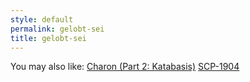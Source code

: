 ```yaml
---
style: default
permalink: gelobt-sei
title: gelobt-sei
---
```

You may also like:
[Charon (Part 2: Katabasis)](http://scp-wiki.net/charon-part-2-katabasis)
[SCP-1904](http://scp-wiki.net/scp-1904)